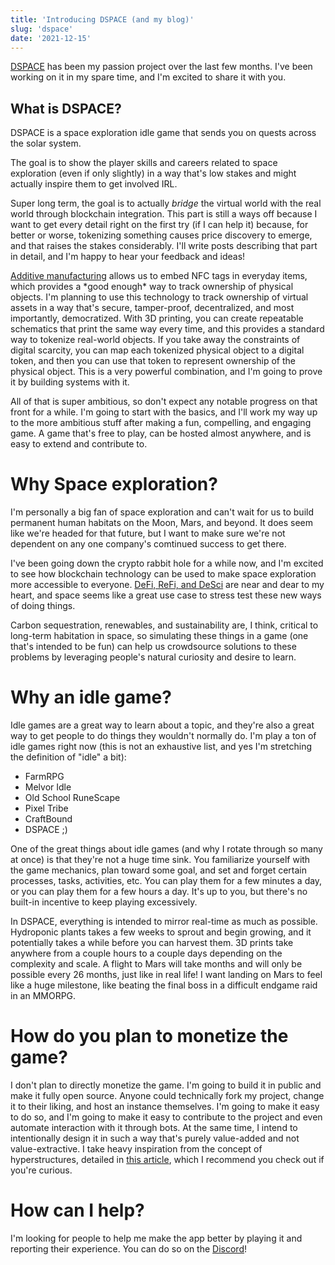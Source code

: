 ```yaml
---
title: 'Introducing DSPACE (and my blog)'
slug: 'dspace'
date: '2021-12-15'
---
```


[DSPACE](democratized.space) has been my passion project over the last few months. I've been working on it in my spare time, and I'm excited to share it with you.

## What is DSPACE?

DSPACE is a space exploration idle game that sends you on quests across the solar system.

The goal is to show the player skills and careers related to space exploration (even if only slightly) in a way that's low stakes and might actually inspire them to get involved IRL.

Super long term, the goal is to actually *bridge* the virtual world with the real world through blockchain integration. This part is still a ways off because I want to get every detail right on the first try (if I can help it) because, for better or worse, tokenizing something causes price discovery to emerge, and that raises the stakes considerably. I'll write posts describing that part in detail, and I'm happy to hear your feedback and ideas!

[Additive manufacturing](https://en.wikipedia.org/wiki/3D_printing) allows us to embed NFC tags in everyday items, which provides a \*good enough\* way to track ownership of physical objects. I'm planning to use this technology to track ownership of virtual assets in a way that's secure, tamper-proof, decentralized, and most importantly, democratized. With 3D printing, you can create repeatable schematics that print the same way every time, and this provides a standard way to tokenize real-world objects. If you take away the constraints of digital scarcity, you can map each tokenized physical object to a digital token, and then you can use that token to represent ownership of the physical object. This is a very powerful combination, and I'm going to prove it by building systems with it.

All of that is super ambitious, so don't expect any notable progress on that front for a while. I'm going to start with the basics, and I'll work my way up to the more ambitious stuff after making a fun, compelling, and engaging game. A game that's free to play, can be hosted almost anywhere, and is easy to extend and contribute to.

# Why Space exploration?

I'm personally a big fan of space exploration and can't wait for us to build permanent human habitats on the Moon, Mars, and beyond. It does seem like we're headed for that future, but I want to make sure we're not dependent on any one company's comtinued success to get there.

I've been going down the crypto rabbit hole for a while now, and I'm excited to see how blockchain technology can be used to make space exploration more accessible to everyone. [DeFi, ReFi, and DeSci](https://www.cryptoaltruism.org/blog/infographic-defi-refi-desci) are near and dear to my heart, and space seems like a great use case to stress test these new ways of doing things.

Carbon sequestration, renewables, and sustainability are, I think, critical to long-term habitation in space, so simulating these things in a game (one that's intended to be fun) can help us crowdsource solutions to these problems by leveraging people's natural curiosity and desire to learn.

# Why an idle game?

Idle games are a great way to learn about a topic, and they're also a great way to get people to do things they wouldn't normally do. I'm play a ton of idle games right now (this is not an exhaustive list, and yes I'm stretching the definition of "idle" a bit):

- FarmRPG
- Melvor Idle
- Old School RuneScape
- Pixel Tribe
- CraftBound
- DSPACE ;)

One of the great things about idle games (and why I rotate through so many at once) is that they're not a huge time sink. You familiarize yourself with the game mechanics, plan toward some goal, and set and forget certain processes, tasks, activities, etc. You can play them for a few minutes a day, or you can play them for a few hours a day. It's up to you, but there's no built-in incentive to keep playing excessively.

In DSPACE, everything is intended to mirror real-time as much as possible. Hydroponic plants takes a few weeks to sprout and begin growing, and it potentially takes a while before you can harvest them. 3D prints take anywhere from a couple hours to a couple days depending on the complexity and scale. A flight to Mars will take months and will only be possible every 26 months, just like in real life! I want landing on Mars to feel like a huge milestone, like beating the final boss in a difficult endgame raid in an MMORPG.

# How do you plan to monetize the game?

I don't plan to directly monetize the game. I'm going to build it in public and make it fully open source. Anyone could technically fork my project, change it to their liking, and host an instance themselves. I'm going to make it easy to do so, and I'm going to make it easy to contribute to the project and even automate interaction with it through bots. At the same time, I intend to intentionally design it in such a way that's purely value-added and not value-extractive. I take heavy inspiration from the concept of hyperstructures, detailed in [this article](https://jacob.energy/hyperstructures.html), which I recommend you check out if you're curious.

# How can I help?

I'm looking for people to help me make the app better by playing it and reporting their experience. You can do so on the [Discord](https://discord.gg/A3UAfYvnxM)!